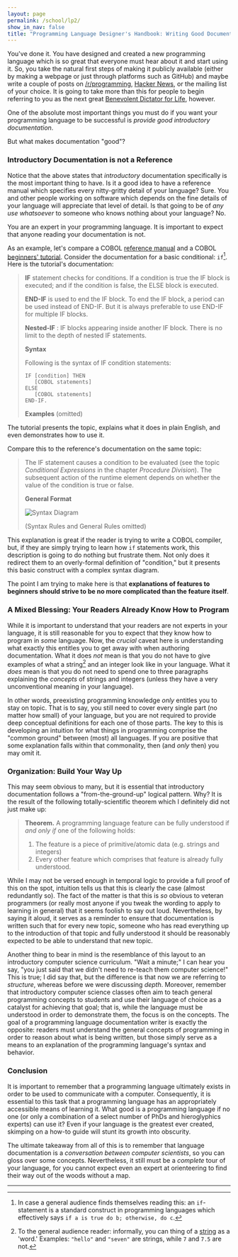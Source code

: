```yaml
---
layout: page
permalink: /school/lp2/
show_in_nav: false
title: "Programming Language Designer's Handbook: Writing Good Documentation"
---
```

You've done it. You have designed and created a new programming language which
is so great that everyone must hear about it and start using it. So, you take
the natural first steps of making it publicly available (either by making a
webpage or just through platforms such as GitHub) and maybe write a couple of
posts on [/r/programming][r-prog], [Hacker News][hn], or the mailing list of
your choice. It is going to take more than this for people to begin referring
to you as the next great [Benevolent Dictator for Life][bdfl], however.

One of the absolute most important things you must do if you want your programming
language to be successful is *provide good introductory documentation*.

But what makes documentation "good"?

### Introductory Documentation is not a Reference
Notice that the above states that *introductory* documentation specifically
is the most important thing to have. Is it a good idea to have a reference manual
which specifies every nitty-gritty detail of your language? Sure. You and other
people working on software which depends on the fine details of your language will
appreciate that level of detail. Is that going to be of *any use whatsoever*
to someone who knows nothing about your language? No.

You are an expert in your programming language. It is important to expect
that anyone reading your documentation is not.

As an example, let's compare a COBOL [reference manual][cobol-ref] and a COBOL
[beginners' tutorial][cobol-tut]. Consider the documentation for a basic conditional:
`if`[^1]. Here is the tutorial's documentation:

> **IF** statement checks for conditions. If a condition is true the IF block is executed; and if the condition is false, the ELSE block is executed.
>
> **END-IF** is used to end the IF block. To end the IF block, a period can be used instead of END-IF. But it is always preferable to use END-IF for multiple IF blocks.
>
> **Nested-IF** : IF blocks appearing inside another IF block. There is no limit to the depth of nested IF statements.
>
> **Syntax**
>
> Following is the syntax of IF condition statements:
>
>     IF [condition] THEN
>        [COBOL statements]
>     ELSE
>        [COBOL statements]
>     END-IF.
>
> **Examples** (omitted)

The tutorial presents the topic, explains what it does in plain English, and
even demonstrates how to use it.

Compare this to the reference's documentation on the same topic:

> The IF statement causes a condition to be evaluated (see the topic *Conditional Expressions* in the chapter *Procedure Division*). The subsequent action of the runtime element depends on whether the value of the condition is true or false.
>
> **General Format**
>
> ![Syntax Diagram][cobol-syntax-diagram]
>
> (Syntax Rules and General Rules omitted)

This explanation is great if the reader is trying to write a COBOL compiler, but, if they
are simply trying to learn how `if` statements work, this description is going to
do nothing but frustrate them. Not only does it redirect them to an overly-formal definition
of "condition," but it presents this basic construct with a complex syntax diagram.

The point I am trying to make here is that **explanations of features to beginners should strive to be no more complicated than the feature itself**.

### A Mixed Blessing: Your Readers Already Know How to Program
While it is important to understand that your readers are not experts in your language,
it is still reasonable for you to expect that they know how to program in *some* language.
Now, the *crucial* caveat here is understanding what exactly this entitles you to get
away with when authoring documentation. What it does *not* mean is that you do not have
to give examples of what a string[^2] and an integer look like in your language. What it
*does* mean is that you do not need to spend one to three paragraphs explaining
the *concepts* of strings and integers (unless they have a very unconventional meaning
in your language).

In other words, preexisting programming knowledge *only* entitles you to stay on topic. That
is to say, you still need to cover every single part (no matter how small) of your
language, but you are not required to provide deep conceptual definitions for each one of
those parts. The key to this is developing an intuition for what things in programming
comprise the "common ground" between (most) all languages. If you are positive that some
explanation falls within that commonality, then (and *only* then) you may omit it.

### Organization: Build Your Way Up
This may seem obvious to many, but it is essential that introductory documentation
follows a "from-the-ground-up" logical pattern. Why? It is the result of the following
totally-scientific theorem which I definitely did not just make up:

> **Theorem.** A programming language feature can be fully understood if *and only if* one of the following holds:
>
> 1. The feature is a piece of primitive/atomic data (e.g. strings and integers)
> 2. Every other feature which comprises that feature is already fully understood.

While I may not be versed enough in temporal logic to provide a full proof of this
on the spot, intuition tells us that this is clearly the case (almost redundantly so).
The fact of the matter is that this is *so* obvious to veteran programmers (or really
most anyone if you tweak the wording to apply to learning in general) that it seems
foolish to say out loud. Nevertheless, by saying it aloud, it serves as a reminder to
ensure that documentation is written such that for every new topic, someone who has read
everything up to the introduction of that topic and fully understood it should be
reasonably expected to be able to understand that new topic.

Another thing to bear in mind is the resemblance of this layout to an introductory
computer science curriculum. "Wait a minute;" I can hear you say, "you just said that
we didn't need to re-teach them computer science!" This is true; I did say that, but
the difference is that now we are referring to *structure*, whereas before we were
discussing *depth*. Moreover, remember that introductory computer science classes often
aim to teach general programming concepts to students and use their language of choice
as a catalyst for achieving that goal; that is, while the language must be understood
in order to demonstrate them, the focus is on the concepts. The goal of a programming
language documentation writer is exactly the opposite: readers must understand the
general concepts of programming in order to reason about what is being written, but
those simply serve as a means to an explanation of the programming language's syntax
and behavior.

### Conclusion
It is important to remember that a programming language ultimately exists in order to be
used to communicate with a computer. Consequently, it is essential to this task that a
programming language has an appropriately accessible means of learning it. What good is
a programming language if no one (or only a combination of a select number of PhDs and
hieroglyphics experts) can use it? Even if your language is the greatest ever created,
skimping on a how-to guide will stunt its growth into obscurity.

The ultimate takeaway from all of this is to remember that language documentation is a
*conversation between computer scientists*, so you can gloss over some concepts.
Nevertheless, it still must be a *complete* tour of your language, for you cannot expect
even an expert at orienteering to find their way out of the woods without a map.

* * *
[^1]: In case a general audience finds themselves reading this: an `if`-statement is a standard construct in programming languages which effectively says `if a is true do b; otherwise, do c`.
[^2]: To the general audience reader: informally, you can thing of a [string][wiki-string] as a 'word.' Examples: `"hello"` and `"seven"` are strings, while `7` and `7.5` are not.

[r-prog]: http://reddit.com/r/programming "/r/programming"
[hn]: http://news.ycombinator.com "Hacker News"
[bdfl]: https://en.wikipedia.org/wiki/Benevolent_dictator_for_life "Wikipedia: Benevolent Dictator for Life"
[cobol-ref]: http://supportline.microfocus.com/Documentation/books/sx60/lrpubb.htm "COBOL Language"
[cobol-tut]: http://www.tutorialspoint.com/cobol/ "COBOL Tutorial"
[cobol-syntax-diagram]: http://supportline.microfocus.com/Documentation/books/sx60/lhpdf915.gif "Oh boy."
[wiki-string]: https://en.wikipedia.org/wiki/String_%28computer_science%29 "Wikipedia: String (Computer Science)"
[haskell-intro]: https://www.haskell.org/tutorial/ "A Gentle Introduction to Haskell Version 98"
[racket-guide]: http://docs.racket-lang.org/guide/ "The Racket Guide"
[python-tut]: https://docs.python.org/2/tutorial/ "The Python Tutorial"
[learn-you-hs]: http://learnyouahaskell.com/chapters "Learn You a Haskell for Great Good!"
